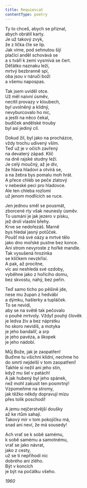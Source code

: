 ```yaml
---
title: Requiescat
contentType: poetry
---
```


<section>

Ty to chceš, abych se přiznal,  
abych obrátil karty.  
Je už takový zvyk,  
že z líčka čte se líp.  
Jak víme, pod sehnutou šíjí  
plačící anděl schovává se  
a s tváří k zemi vysmívá se čert.  
Děťátko naznaku leží,  
mrtvý bezbranně spí,  
oba jsou v náruči boží  
a všemu napospas.

Tak jsem uviděl otce.  
Už měl naivní úsměv,  
necítil provazy v kloubech,  
byl uvolněný a klidný,  
nevyburcovalo ho nic,  
a jestli na něco čekal,  
budíček andělské trouby  
byl asi jediný cíl.

Dokud žil, byl jako na procházce,  
vždy trochu udivený vším.  
Teď už je v očích zavřený  
na devaterý západ. Klíč  
na dně rajské studny leží.  
Je celý moučný, až je div,  
že hlava hladoví a otvírá se,  
a na žebra bys pomalu moh hrát.  
A přece chléb se peče zlatový  
v nebeské peci pro hladovce.  
Ale ten chleba rozlomí  
už jenom modlících se ruce.

Jen jednou směl se pousmát,  
zborcené rty však neunesly úsměv.  
To usmání je jak jezero v písku,  
jež drolí vlastní břehy.  
Krve se nedořezáš. Marně  
bys hledal jasný potůček.  
Poušť má své oázy a mrtvé tělo  
jako dno mořské pustne bez konce.  
Ani strom nevyroste z hořké mandle.  
Tak vysušená hrozinka  
se klíčkem nevzkřísí.  
A pak, až procitne,  
víc asi neshledá své ozdoby,  
vyběhne jako z hořícího domu,  
bez skvostu, nahý, bez peřin.

Teď samo ticho po pěšině jde,  
nese mu župan z hedvábí  
a dýmku, hašlerky a tupláček.  
To se nevidí,  
aby se na světě tak pečovalo  
o pouhé mrtvoly. Vždyť pouhý člověk  
je ledva živ a bez náprstku  
ho skoro nevidíš, a motyka  
je jeho bandalíř, a srp  
je jeho pavéza, a škopek  
je jeho nádobí.

Můj Bože, jak je zaopatřen!  
Buďme tu všichni klidní, nechme ho  
do smrti nejdelší v tom zaopatření!  
Takhle si nežil ani jeho stín,  
když mu šel v patách!  
A jak hubený byl jeho spánek,  
než mohl zakusit ten posmrtný!  
Vzpomeňme na stromy,  
jak těžko někdy dopravují mízu  
přes tolik poschodí!

A jemu nejčerstvější doušky  
až ke rtům sahají.  
Takový mír v tom pokojíčku má,  
snad ani neví, že má sousedy!

Ach vrať se k sobě samému,  
k sobě samému a samotnému,  
vrať se jako návrat,  
jako z cesty,  
už se ti nepřihodí nic  
dobrého ani zlého.  
Být v koncích  
je být na počátku všeho.

_1960_

</section>
